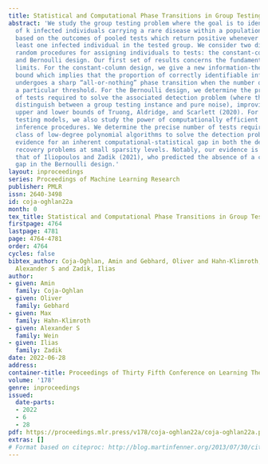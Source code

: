 ```yaml
---
title: Statistical and Computational Phase Transitions in Group Testing
abstract: 'We study the group testing problem where the goal is to identify a set
  of k infected individuals carrying a rare disease within a population of size n,
  based on the outcomes of pooled tests which return positive whenever there is at
  least one infected individual in the tested group. We consider two different simple
  random procedures for assigning individuals to tests: the constant-column design
  and Bernoulli design. Our first set of results concerns the fundamental statistical
  limits. For the constant-column design, we give a new information-theoretic lower
  bound which implies that the proportion of correctly identifiable infected individuals
  undergoes a sharp “all-or-nothing” phase transition when the number of tests crosses
  a particular threshold. For the Bernoulli design, we determine the precise number
  of tests required to solve the associated detection problem (where the goal is to
  distinguish between a group testing instance and pure noise), improving both the
  upper and lower bounds of Truong, Aldridge, and Scarlett (2020). For both group
  testing models, we also study the power of computationally efficient (polynomial-time)
  inference procedures. We determine the precise number of tests required for the
  class of low-degree polynomial algorithms to solve the detection problem. This provides
  evidence for an inherent computational-statistical gap in both the detection and
  recovery problems at small sparsity levels. Notably, our evidence is contrary to
  that of Iliopoulos and Zadik (2021), who predicted the absence of a computational-statistical
  gap in the Bernoulli design.'
layout: inproceedings
series: Proceedings of Machine Learning Research
publisher: PMLR
issn: 2640-3498
id: coja-oghlan22a
month: 0
tex_title: Statistical and Computational Phase Transitions in Group Testing
firstpage: 4764
lastpage: 4781
page: 4764-4781
order: 4764
cycles: false
bibtex_author: Coja-Oghlan, Amin and Gebhard, Oliver and Hahn-Klimroth, Max and Wein,
  Alexander S and Zadik, Ilias
author:
- given: Amin
  family: Coja-Oghlan
- given: Oliver
  family: Gebhard
- given: Max
  family: Hahn-Klimroth
- given: Alexander S
  family: Wein
- given: Ilias
  family: Zadik
date: 2022-06-28
address:
container-title: Proceedings of Thirty Fifth Conference on Learning Theory
volume: '178'
genre: inproceedings
issued:
  date-parts:
  - 2022
  - 6
  - 28
pdf: https://proceedings.mlr.press/v178/coja-oghlan22a/coja-oghlan22a.pdf
extras: []
# Format based on citeproc: http://blog.martinfenner.org/2013/07/30/citeproc-yaml-for-bibliographies/
---
```

